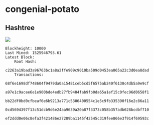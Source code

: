 # congenial-potato

## Hashtree

![](https://upload.wikimedia.org/wikipedia/commons/thumb/9/95/Hash_Tree.svg/2200px-Hash_Tree.svg.png)

```
Blockheight: 10000
Last Mined: 1525946793.61
Latest Block:
	Root Hash:
		c2263a19bad3a96763bc1a8a2ffe909c9010ba509d0453ea065a22c3d0ea8dad
	Transactions:
		68f6e1698df748604f9479da0a15481ceb5cd5f6575ab240f6138c4db5a9e9cf
		a97e1c9acee6e1e900bde4edb27fb9484fab9fb0da65a1ef15c0fec96d0658f1
		bb22df0bd0cfbeaf6e6b9213a771c5306400554c1e5c9fb335390f16e2c86a11
		0cd5694397f13c51dcb9d6e24aa9639a20a87f3373c058b357adb628bcdbf710
		ef2ddd0e06c8efa3f421486e27289ba1145f42545c319fee866e3f914f69593c
```
